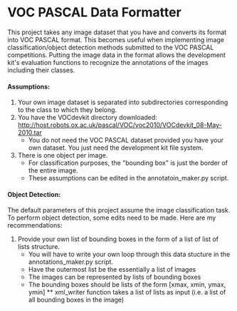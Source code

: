 # VOC PASCAL Data Formatter

This project takes any image dataset that you have and converts its format into VOC PASCAL format.
This becomes useful when implementing image classification/object detection methods submitted to the VOC PASCAL competitions.
Putting the image data in the format allows the development kit's evaluation functions to recognize the annotations of the images including their classes.

#### Assumptions:
1. Your own image dataset is separated into subdirectories corresponding to the class to which they belong.
2. You have the VOCdevkit directory downloaded: http://host.robots.ox.ac.uk/pascal/VOC/voc2010/VOCdevkit_08-May-2010.tar
    * You do not need the VOC PASCAL dataset provided you have your own dataset. You just need the development kit file system.
3. There is one object per image.
    * For classification purposes, the "bounding box" is just the border of the entire image.
    * These assumptions can be edited in the annotatoin_maker.py script.
    
#### Object Detection:
The default parameters of this project assume the image classification task. To perform object detection, some edits need to be made. Here are my recommendations:
1. Provide your own list of bounding boxes in the form of a list of list of lists structure.
   * You will have to write your own loop through this data stucture in the annotations_maker.py script.
   * Have the outermost list be the essentially a list of images
   * The images can be represented by lists of bounding boxes
   * The bounding boxes should be lists of the form [xmax, xmin, ymax, ymin]
      ** xml_writer function takes a list of lists as input (i.e. a list of all bounding boxes in the image)
